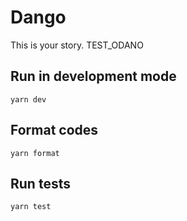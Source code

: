 # Dango

This is your story.
TEST_ODANO

## Run in development mode

```
yarn dev
```

## Format codes

```
yarn format
```

## Run tests

```
yarn test
```
